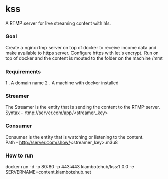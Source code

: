 # kss
A RTMP server for live streaming content with hls. 

### Goal
Create a nginx rtmp server on top of docker to receive income data and make available to https server. Configure https with let's encrypt. Run on top of docker and the content is mouted to the folder on the machine /mmt

### Requirements
1 . A domain name
2 . A machine with docker installed

### Streamer
The Streamer is the entity that is sending the content to the RTMP server.\
Syntax - rtmp://server.com/app/<streamer_key>

### Consumer
Consumer is the entity that is watching or listening to the content.\
Path - http://server.com/show/<streamer_key>.m3u8

### How to run
docker run -d -p 80:80 -p 443:443 kiambotehub/kss:1.0.0 -e SERVERNAME=content.kiambotehub.net
